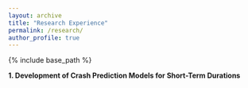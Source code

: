 ```yaml
---
layout: archive
title: "Research Experience"
permalink: /research/
author_profile: true
---
```


{% include base_path %}

**1. Development of Crash Prediction Models for Short-Term Durations**


